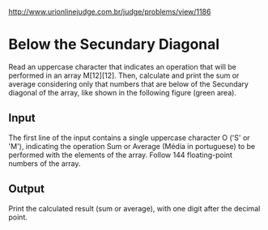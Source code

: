 http://www.urionlinejudge.com.br/judge/problems/view/1186

# Below the Secundary Diagonal

Read an uppercase character that indicates an operation that will be performed
in an array M[12][12]. Then, calculate and print the sum or average
considering only that numbers that are below of the Secundary diagonal of the
array, like shown in the following figure (green area).

## Input

The first line of the input contains a single uppercase character O ('S' or
'M'), indicating the operation Sum or Average (Média in portuguese) to be
performed with the elements of the array. Follow 144 floating-point numbers of
the array.

## Output

Print the calculated result (sum or average), with one digit after the decimal
point.
